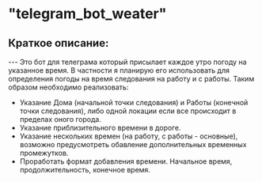"telegram_bot_weater" 
================
Краткое описание:
------------
--- Это бот для телеграма который присылает каждое утро погоду на указанное время. В частности я планирую его использовать для определения погоды на время следования на работу и с работы.
Таким образом необходимо реализовать:
* Указание Дома (начальной точки следования) и Работы (конечной точки следования), либо одной локации если все происходит в пределах оного города.
* Указание приблизительного времени в дороге.
* Указание нескольких времен (на работу, с работы - основные), возможно предусмотреть обавление дополнительных временных промежутков.
* Проработать формат добавления времени. Начальное время, продолжительность, конечное время.
